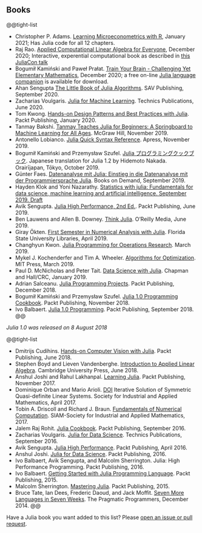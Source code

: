 ## Books

@@tight-list
* Christopher P. Adams. [Learning Microeconometrics with R](https://sites.google.com/view/microeconometricswithr/table-of-contents), January 2021; Has Julia code for all 12 chapters.
* Raj Rao. [Applied Computational Linear Algebra for Everyone](https://mynerva.io/compla), December 2020; Interactive, experential computational book as described in [this JuliaCon  talk](https://www.youtube.com/watch?v=R84L-BQcjHw)  
* Bogumił Kamiński and Paweł Prałat. [Train Your Brain - Challenging Yet Elementary Mathematics](https://www.ryerson.ca/train-your-brain/), December 2020; a free on-line [Julia language companion](https://math.ryerson.ca/~pralat/train-your-brain.pdf) is available for download.
* Ahan Sengupta [The Little Book of Julia Algorithms](https://www.amazon.com/Little-Book-Julia-Algorithms-programming/dp/1838173609/). SAV Publishing, September 2020.
* Zacharias Voulgaris. [Julia for Machine Learning](https://technicspub.com/julia/). Technics Publications, June 2020.
* Tom Kwong. [Hands-on Design Patterns and Best Practices with Julia](https://www.packtpub.com/application-development/hands-design-patterns-julia-10).  Packt Publishing, January 2020.
* Tanmay Bakshi. [Tanmay Teaches Julia for Beginners: A Springboard to Machine Learning for All Ages](https://www.mheducation.co.uk/tanmay-teaches-julia-for-beginners-a-springboard-to-machine-learning-for-all-ages-9781260456639-emea). McGraw Hill, November 2019.
* Antonello Lobianco. [Julia Quick Syntax Reference](https://www.apress.com/gp/book/9781484251898). Apress, November 2019.
* Bogumił Kamiński and Przemysław Szufel. [Julia プログラミングクックブック](https://www.oreilly.co.jp/books/9784873118895/). Japanese translation for Julia 1.2 by Hidemoto Nakada. Orairījapan, Tōkyo, October 2019.
* Günter Faes. [Datenanalyse mit Julia: Einstieg in die Datenanalyse mit der Programmiersprache Julia](https://www.amazon.de/Datenanalyse-mit-Julia-Einstieg-Programmiersprache/dp/3749485089/ref=sr_1_3?__mk_de_DE=%C3%85M%C3%85%C5%BD%C3%95%C3%91&keywords=Datenanalyse+mit+Julia&qid=1582912563&sr=8-3). Books on Demand, September 2019.
* Hayden Klok and Yoni Nazarathy. [Statistics with julia: Fundamentals for data science, machine learning and artificial intelligence. September 2019. Draft](https://github.com/h-Klok/StatsWithJuliaBook)
* Avik Sengupta. [Julia High Performance, 2nd Ed.](https://www.packtpub.com/product/julia-high-performance-second-edition/9781788298117). Packt Publishing, June  2019.
* Ben Lauwens and Allen B. Downey. [Think Julia](https://www.oreilly.com/library/view/think-julia/9781492045021/). O&rsquo;Reilly Media, June 2019.
* Giray Ökten. [First Semester in Numerical Analysis with Julia](https://purl.flvc.org/fsu/fd/FSU_libsubv1_scholarship_submission_1556028278_15938059). Florida State University Libraries, April 2019.
* Changhyun Kwon. [Julia Programming for Operations Research](https://www.chkwon.net/julia/). March 2019.
* Mykel J. Kochenderfer and Tim A. Wheeler. [Algorithms for Optimization](https://mitpress.mit.edu/books/algorithms-optimization). MIT Press, March 2019.
* Paul D. McNicholas and Peter Tait. [Data Science with Julia](https://www.crcpress.com/Data-Science-with-Julia/McNicholas-Tait/p/book/9781138499980). Chapman and Hall/CRC, January 2019.
* Adrian Salceanu. [Julia Programming Projects](https://www.packtpub.com/big-data-and-business-intelligence/julia-programming-projects). Packt Publishing, December 2018.
* Bogumił Kamiński and Przemysław Szufel. [Julia 1.0 Programming Cookbook](https://www.packtpub.com/application-development/julia-10-programming-cookbook). Packt Publishing, November 2018.
* Ivo Balbaert. [Julia 1.0 Programming](https://www.packtpub.com/application-development/julia-10-programming-second-edition). Packt Publishing, September 2018.
@@

_Julia 1.0 was released on 8 August 2018_

@@tight-list
* Dmitrijs Cudihins. [Hands-on Computer Vision with Julia](https://www.packtpub.com/application-development/hands-computer-vision-julia). Packt Publishing, June 2018.
* Stephen Boyd and Lieven Vandenberghe. [Introduction to Applied Linear Algebra](https://web.stanford.edu/~boyd/vmls/). Cambridge University Press, June 2018.
* Anshul Joshi and Rahul Lakhanpal. [Learning Julia](https://www.packtpub.com/application-development/learning-julia). Packt Publishing, November 2017.
* Dominique Orban and Mario Arioli. [DOI](https://dx.doi.org/10.1137/1.9781611974737) Iterative Solution of Symmetric Quasi-definite Linear Systems. Society for Industrial and Applied Mathematics, April 2017.
* Tobin A. Driscoll and Richard J. Braun. [Fundamentals of Numerical Computation](https://my.siam.org/Store/Product/viewproduct/?ProductId=29215528). SIAM-Society for Industrial and Applied Mathematics, 2017.
* Jalem Raj Rohit. [Julia Cookbook](https://www.packtpub.com/application-development/julia-cookbook). Packt Publishing, September 2016.
* Zacharias Voulgaris. [Julia for Data Science](https://technicspub.com/julia-for-data-science/). Technics Publications, September 2016.
* Avik Sengupta. [Julia High Performance](https://www.packtpub.com/application-development/julia-high-performance). Packt Publishing, April 2016.
* Anshul Joshi. [Julia for Data Science](https://www.packtpub.com/big-data-and-business-intelligence/julia-data-science). Packt Publishing, 2016.
* Ivo Balbaert, Avik Sengupta, and Malcolm Sherrington. Julia: High Performance Programming. Packt Publishing, 2016.
* Ivo Balbaert. [Getting Started with Julia Programming Language](https://www.packtpub.com/application-development/getting-started-julia). Packt Publishing, 2015.
* Malcolm Sherrington. [Mastering Julia](https://www.packtpub.com/application-development/mastering-julia). Packt Publishing, 2015.
* Bruce Tate, Ian Dees, Frederic Daoud, and Jack Moffit. [Seven More Languages in Seven Weeks](https://pragprog.com/book/7lang/seven-more-languages-in-seven-weeks). The Pragmatic Programmers, December 2014.
@@

Have a Julia book you want added to this list? Please [open an issue or pull request](https://github.com/JuliaLang/www.julialang.org/issues).
